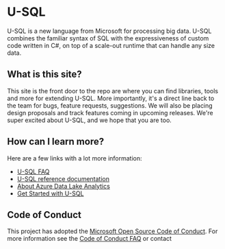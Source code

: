 # U-SQL

U-SQL is a new language from Microsoft for processing big data.  U-SQL combines the familiar syntax of SQL with the expressiveness of custom code written in C#, on top of a scale-out runtime that can handle any size data. 

## What is this site? 

This site is the front door to the repo are where you can find libraries, tools and more for extending U-SQL. More importantly, it's a direct line back to the team for bugs, feature requests, suggestions. We will also be placing design proposals and track features coming in upcoming releases. We're super excited about U-SQL, and we hope that you are too.

## How can I learn more? 

Here are a few links with a lot more information:

* [U-SQL FAQ](FAQ.md)
* [U-SQL reference documentation](http://aka.ms/usql_reference)
* [About Azure Data Lake Analytics](https://azure.microsoft.com/en-us/documentation/articles/data-lake-analytics-overview/)
* [Get Started with U-SQL](https://azure.microsoft.com/en-us/documentation/articles/data-lake-analytics-u-sql-get-started/)


## Code of Conduct
This project has adopted the [Microsoft Open Source Code of Conduct](https://opensource.microsoft.com/codeofconduct/). For more information see the [Code of Conduct FAQ](https://opensource.microsoft.com/codeofconduct/faq/) or contact
